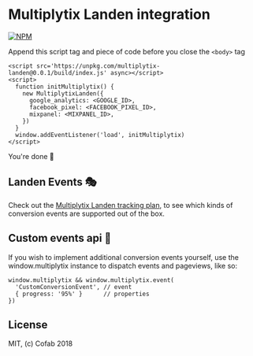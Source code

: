 Multiplytix Landen integration
==============================

[![NPM](https://img.shields.io/npm/v/multiplytix-landen.svg)](https://www.npmjs.com/package/multiplytix-landen)

Append this script tag and piece of code before you close the `<body>` tag

```
<script src='https://unpkg.com/multiplytix-landen@0.0.1/build/index.js' async></script>
<script>
  function initMultiplytix() {
    new MultiplytixLanden({
      google_analytics: <GOOGLE_ID>,
      facebook_pixel: <FACEBOOK_PIXEL_ID>,
      mixpanel: <MIXPANEL_ID>,
    })
  }
  window.addEventListener('load', initMultiplytix)
</script>
```

You're done 🎉

## Landen Events 🎭

Check out the [Multiplytix Landen tracking plan](https://github.com/cofablab/multiplytix-landen/TRACKING_PLAN.md), to see which kinds of conversion events are supported out of the box.

## Custom events api 🛂

If you wish to implement additional conversion events yourself, use the window.multiplytix instance to dispatch events and pageviews, like so:

```
window.multiplytix && window.multiplytix.event(
  'CustomConversionEvent', // event
  { progress: '95%' }      // properties
})
```

## License

MIT, (c) Cofab 2018
